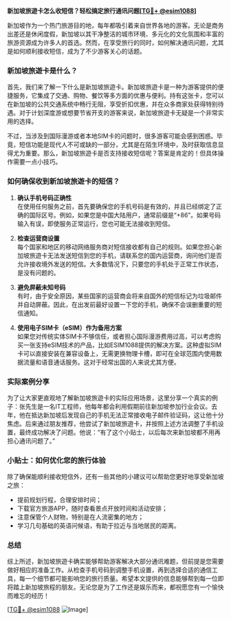 **新加坡旅遊卡怎么收短信？轻松搞定旅行通讯问题[[TG💪+ @esim1088](https://t.me/s/esim1088)]**

新加坡作为一个热门旅游目的地，每年都吸引着来自世界各地的游客。无论是商务出差还是休闲度假，新加坡以其干净整洁的城市环境、多元化的文化氛围和丰富的旅游资源成为许多人的首选。然而，在享受旅行的同时，如何解决通讯问题，尤其是如何顺利接收短信，成为了不少游客关心的话题。

### 新加坡旅遊卡是什么？

首先，我们来了解一下什么是新加坡旅遊卡。新加坡旅遊卡是一种为游客提供的便捷服务，它集成了交通、购物、餐饮等多方面的优惠与便利。持有这张卡，您可以在新加坡的公共交通系统中畅行无阻，享受折扣优惠，并在众多商家处获得特别待遇。对于计划深度游或想要节省开支的游客来说，新加坡旅遊卡无疑是一个非常实用的选择。

不过，当涉及到国际漫游或者本地SIM卡的问题时，很多游客可能会感到困惑。毕竟，短信功能是现代人不可或缺的一部分，尤其是在陌生环境中，及时获取信息显得尤为重要。那么，新加坡旅遊卡是否支持接收短信呢？答案是肯定的！但具体操作需要一点小技巧。

### 如何确保收到新加坡旅遊卡的短信？

1. **确认手机号码正确性**  
   在使用任何服务之前，首先要确保您的手机号码是有效的，并且已经绑定了正确的国际区号。例如，如果您是中国大陆用户，通常前缀是“+86”。如果号码输入有误，即使服务正常运行，您也可能无法接收到短信。

2. **检查运营商设置**  
   每个国家和地区的移动网络服务商对短信接收都有自己的规则。如果您担心新加坡旅遊卡无法发送短信到您的手机，请联系您的国内运营商，询问他们是否允许接收境外发送的短信。大多数情况下，只要您的手机处于正常工作状态，是没有问题的。

3. **避免屏蔽未知号码**  
   有时，由于安全原因，某些国家的运营商会将来自国外的短信标记为垃圾邮件并自动屏蔽。因此，在出发前最好设置一下您的手机，确保不会误删重要的短信通知。

4. **使用电子SIM卡（eSIM）作为备用方案**  
   如果您对传统实体SIM卡不够信任，或者担心国际漫游费用过高，可以考虑购买一张支持eSIM技术的产品，比如ESIM1088提供的解决方案。这种虚拟SIM卡可以直接安装在兼容设备上，无需更换物理卡槽，即可在全球范围内使用数据流量和语音通话服务。这对于经常出国的人来说尤其方便。

### 实际案例分享

为了让大家更直观地了解新加坡旅遊卡的实际应用场景，这里分享一个真实的例子：张先生是一名IT工程师，他每年都会利用假期前往新加坡参加行业会议。去年，他在抵达新加坡后发现自己的手机无法正常接收电子邮件验证码，这让他十分焦虑。后来通过朋友推荐，他尝试了新加坡旅遊卡，并按照上述方法调整了手机设置，最终成功解决了问题。他说：“有了这个小贴士，以后每次来新加坡都不用再担心通讯问题了。”

### 小贴士：如何优化您的旅行体验

除了确保能顺利接收短信外，还有一些其他的小建议可以帮助您更好地享受新加坡之旅：

- 提前规划行程，合理安排时间；
- 下载官方旅游APP，随时查看景点开放时间和活动安排；
- 注意保管个人财物，特别是在人流密集的地方；
- 学习几句基础的英语问候语，有助于拉近与当地居民的距离。

### 总结

综上所述，新加坡旅遊卡确实能够帮助游客解决大部分通讯难题，但前提是您需要做好相应的准备工作。从检查手机号码到调整手机设置，再到选择合适的通信工具，每一个细节都可能影响您的旅行质量。希望本文提供的信息能够帮到每一位即将踏上新加坡旅程的朋友。无论您是为了工作还是娱乐而来，都祝愿您有一个愉快而难忘的经历！

[[TG💪+ @esim1088](https://t.me/s/esim1088) ![Image](https://i.postimg.cc/4NQfJmqS/Snipaste-2025-05-13-00-14-12.png)]